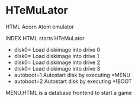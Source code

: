 # HTeMuLator
HTML Acorn Atom emulator

INDEX.HTML starts HTeMuLator
* disk0=<diskimage>   Load diskimage into drive 0
* disk0=<diskimage>   Load diskimage into drive 1
* disk0=<diskimage>   Load diskimage into drive 2
* disk0=<diskimage>   Load diskimage into drive 3
* autoboot=1          Autostart disk by executing *MENU
* autoboot=2          Autostart disk by executing *!BOOT

MENU.HTML is a database frontend to start a game
